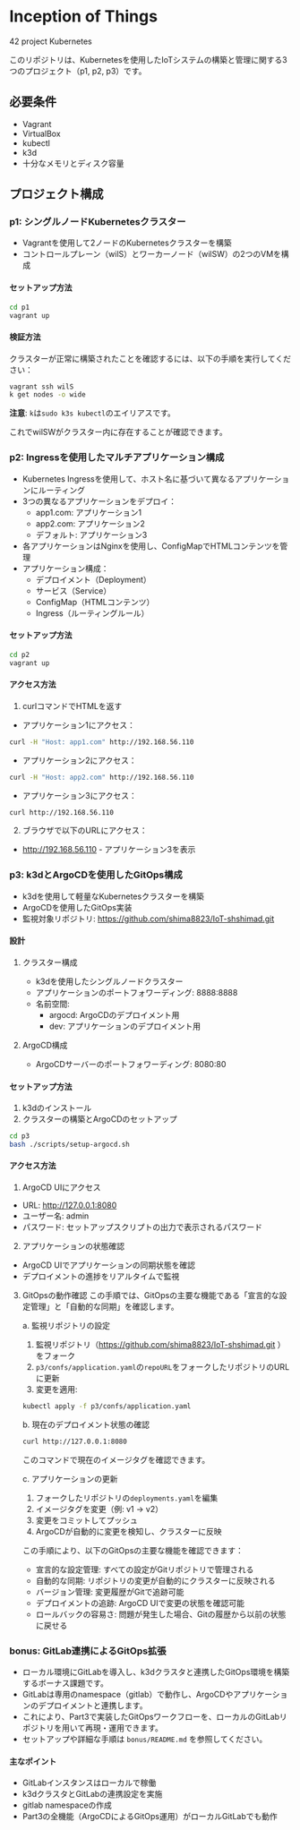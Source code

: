 # Inception of Things
42 project Kubernetes

このリポジトリは、Kubernetesを使用したIoTシステムの構築と管理に関する3つのプロジェクト（p1, p2, p3）です。

## 必要条件
- Vagrant
- VirtualBox
- kubectl
- k3d
- 十分なメモリとディスク容量

## プロジェクト構成

### p1: シングルノードKubernetesクラスター
- Vagrantを使用して2ノードのKubernetesクラスターを構築
- コントロールプレーン（wilS）とワーカーノード（wilSW）の2つのVMを構成

#### セットアップ方法
```bash
cd p1
vagrant up
```

#### 検証方法
クラスターが正常に構築されたことを確認するには、以下の手順を実行してください：

```bash
vagrant ssh wilS
k get nodes -o wide
```

**注意**: `k`は`sudo k3s kubectl`のエイリアスです。

これでwilSWがクラスター内に存在することが確認できます。

### p2: Ingressを使用したマルチアプリケーション構成
- Kubernetes Ingressを使用して、ホスト名に基づいて異なるアプリケーションにルーティング
- 3つの異なるアプリケーションをデプロイ：
  - app1.com: アプリケーション1
  - app2.com: アプリケーション2
  - デフォルト: アプリケーション3
- 各アプリケーションはNginxを使用し、ConfigMapでHTMLコンテンツを管理
- アプリケーション構成：
  - デプロイメント（Deployment）
  - サービス（Service）
  - ConfigMap（HTMLコンテンツ）
  - Ingress（ルーティングルール）

#### セットアップ方法
```bash
cd p2
vagrant up
```

#### アクセス方法
1. curlコマンドでHTMLを返す
- アプリケーション1にアクセス：
```bash
curl -H "Host: app1.com" http://192.168.56.110
```

- アプリケーション2にアクセス：
```bash
curl -H "Host: app2.com" http://192.168.56.110
```

- アプリケーション3にアクセス：
```bash
curl http://192.168.56.110
```

2. ブラウザで以下のURLにアクセス：
- http://192.168.56.110 - アプリケーション3を表示

### p3: k3dとArgoCDを使用したGitOps構成
- k3dを使用して軽量なKubernetesクラスターを構築
- ArgoCDを使用したGitOps実装
- 監視対象リポジトリ: https://github.com/shima8823/IoT-shshimad.git

#### 設計
1. クラスター構成
   - k3dを使用したシングルノードクラスター
   - アプリケーションのポートフォワーディング: 8888:8888
   - 名前空間:
     - argocd: ArgoCDのデプロイメント用
     - dev: アプリケーションのデプロイメント用

2. ArgoCD構成
   - ArgoCDサーバーのポートフォワーディング: 8080:80

#### セットアップ方法
1. k3dのインストール
2. クラスターの構築とArgoCDのセットアップ
```bash
cd p3
bash ./scripts/setup-argocd.sh
```

#### アクセス方法
1. ArgoCD UIにアクセス
- URL: http://127.0.0.1:8080
- ユーザー名: admin
- パスワード: セットアップスクリプトの出力で表示されるパスワード

2. アプリケーションの状態確認
- ArgoCD UIでアプリケーションの同期状態を確認
- デプロイメントの進捗をリアルタイムで監視

3. GitOpsの動作確認
この手順では、GitOpsの主要な機能である「宣言的な設定管理」と「自動的な同期」を確認します。

    a. 監視リポジトリの設定
    1. 監視リポジトリ（https://github.com/shima8823/IoT-shshimad.git ）をフォーク
    2. `p3/confs/application.yaml`の`repoURL`をフォークしたリポジトリのURLに更新
    3. 変更を適用:
    ```bash
    kubectl apply -f p3/confs/application.yaml
    ```

    b. 現在のデプロイメント状態の確認
    ```bash
    curl http://127.0.0.1:8080
    ```
    このコマンドで現在のイメージタグを確認できます。

    c. アプリケーションの更新
    1. フォークしたリポジトリの`deployments.yaml`を編集
    2. イメージタグを変更（例: v1 → v2）
    3. 変更をコミットしてプッシュ
    4. ArgoCDが自動的に変更を検知し、クラスターに反映

    この手順により、以下のGitOpsの主要な機能を確認できます：
    - 宣言的な設定管理: すべての設定がGitリポジトリで管理される
    - 自動的な同期: リポジトリの変更が自動的にクラスターに反映される
    - バージョン管理: 変更履歴がGitで追跡可能
    - デプロイメントの追跡: ArgoCD UIで変更の状態を確認可能
    - ロールバックの容易さ: 問題が発生した場合、Gitの履歴から以前の状態に戻せる

### bonus: GitLab連携によるGitOps拡張
- ローカル環境にGitLabを導入し、k3dクラスタと連携したGitOps環境を構築するボーナス課題です。
- GitLabは専用のnamespace（gitlab）で動作し、ArgoCDやアプリケーションのデプロイメントと連携します。
- これにより、Part3で実装したGitOpsワークフローを、ローカルのGitLabリポジトリを用いて再現・運用できます。
- セットアップや詳細な手順は `bonus/README.md` を参照してください。

#### 主なポイント
- GitLabインスタンスはローカルで稼働
- k3dクラスタとGitLabの連携設定を実施
- gitlab namespaceの作成
- Part3の全機能（ArgoCDによるGitOps運用）がローカルGitLabでも動作
